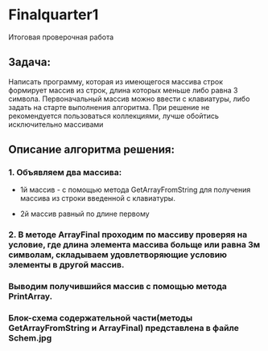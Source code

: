 # Finalquarter1
Итоговая проверочная работа
## Задача:
Написать программу, которая из имеющегося массива строк формирует массив из строк, длина которых меньше либо равна 3 символа. Первоначальный массив можно ввести с клавиатуры, либо задать на старте выполнения алгоритма. При решение не рекомендуется пользоваться коллекциями, лучше обойтись исключительно массивами
## Описание алгоритма решения:
### 1. Объявляем два массива:
* 1й массив - с помощью метода GetArrayFromString для получения массива из строки введенной с клавиатуры.

* 2й массив равный по длине первому
### 2. В методе ArrayFinal проходим по массиву проверяя на условие, где длина элемента массива больще или равна 3м символам, складываем удовлетворяющие условию элементы в другой массив.
### Выводим получившийся массив с помощью метода PrintArray.


### Блок-схема содержательной части(методы GetArrayFromString и ArrayFinal) представлена в файле Schem.jpg

